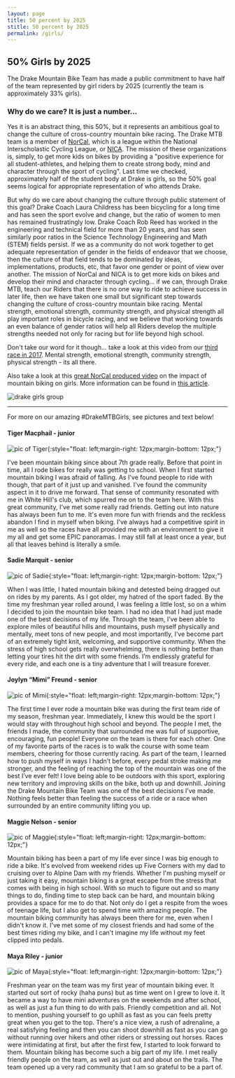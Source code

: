 ```yaml
---
layout: page
title: 50 percent by 2025
stitle: 50 percent by 2025
permalink: /girls/
---
```

##  50% Girls by 2025

The Drake Mountain Bike Team has made a public commitment to have half of the team represented by girl riders by 2025 (currently the team is approximately 33% girls).  

### Why do we care?  It is just a number...

Yes it is an abstract thing, this 50%, but it represents an ambitious goal to change the culture of cross-country mountain bike racing.  The Drake MTB team is a member of [NorCal](http://norcalmtb.org), which is a league within the National Interscholastic Cycling League, or [NICA](http://www.nationalmtb.org/).  The mission of these organizations is, simply, to get more kids on bikes by providing a "positive experience for all student-athletes, and helping them to create strong body, mind and character through the sport of cycling".  Last time we checked, approximately half of the student body at Drake is girls, so the 50% goal seems logical for appropriate representation of who attends Drake.  

But why do we care about changing the culture through public statement of this goal?  Drake Coach Laura Childress has been bicycling for a long time and has seen the sport evolve and change, but the ratio of women to men has remained frustratingly low.  Drake Coach Rob Reed has worked in the engineering and technical field for more than 20 years, and has seen similarly poor ratios in the Science Technology Engineering and Math (STEM) fields persist.  If we as a community do not work together to get adequate representation of gender in the fields of endeavor that we choose, then the culture of that field tends to be dominated by ideas, implementations, products, etc, that favor one gender or point of view over another.  The mission of NorCal and NICA is to get more kids on bikes and develop their mind and character through cycling... if we can, through Drake MTB, teach our Riders that there is no one way to ride to achieve success in later life, then we have taken one small but significant step towards changing the culture of cross-country mountain bike racing.  Mental strength, emotional strength, community strength, and physical strength all play important roles in bicycle racing, and we believe that working towards an even balance of gender ratios will help all Riders develop the multiple strengths needed not only for racing but for life beyond high school.

Don't take our word for it though... take a look at this video from our [third race in 2017](https://www.youtube.com/watch?v=0N8iXa_M5oE).  Mental strength, emotional strength, community strength, physical strength - its all there.

Also take a look at this [great NorCal produced video](https://m.youtube.com/watch?v=RMzVFlOF8R4) on the impact of mountain biking on girls. More information can be found in [this article](https://www.trekbikes.com/us/en_US/story/the_new_normal).


![drake girls group](../images/drake_girls_group.png)

****

For more on our amazing #DrakeMTBGirls, see pictures and text below!

#### Tiger Macphail - junior

![pic of Tiger](../images/girls_Tiger.jpg){:style="float: left;margin-right: 12px;margin-bottom: 12px;"}

I've been mountain biking since about 7th grade really. Before that point in time, all I rode bikes for really was getting to school. When I first started mountain biking I was afraid of falling. As I've found people to ride with though, that part of it just up and vanished. I've found the community aspect in it to drive me forward. That sense of community resonated with me in White Hill's club, which spurred me on to the team here. With this great community, I've met some really rad friends. Getting out into nature has always been fun to me. It's even more fun with friends and the reckless abandon I find in myself when biking. I've always had a competitive spirit in me as well so the races have all provided me with an environment to give it my all and get some EPIC panoramas. I may still fall at least once a year, but all that leaves behind is literally a smile.

<div style="clear: both;"></div>

#### Sadie Marquit - senior

![pic of Sadie](../images/girls_Sadie.jpg){:style="float: left;margin-right: 12px;margin-bottom: 12px;"}

When I was little, I hated mountain biking and detested being dragged out on rides by my parents. As I got older, my hatred of the sport faded. By the time my freshman year rolled around, I was feeling a little lost, so on a whim I decided to join the mountain bike team. I had no idea that I had just made one of the best decisions of my life. Through the team, I’ve been able to explore miles of beautiful hills and mountains, push myself physically and mentally, meet tons of new people, and most importantly, I’ve become part of an extremely tight knit, welcoming, and supportive community. When the stress of high school gets really overwhelming, there is nothing better than letting your tires hit the dirt with some friends. I’m endlessly grateful for every ride, and each one is a tiny adventure that I will treasure forever.

<div style="clear: both;"></div>

#### Joylyn “Mimi” Freund - senior

![pic of Mimi](../images/girls_Mimi.jpg){:style="float: left;margin-right: 12px;margin-bottom: 12px;"}

The first time I ever rode a mountain bike was during the first team ride of my season, freshman year. Immediately, I knew this would be the sport I would stay with throughout high school and beyond. The people I met, the friends I made, the community that surrounded me was full of supportive, encouraging, fun people! Everyone on the team is there for each other. One of my favorite parts of the races is to walk the course with some team members, cheering for those currently racing. As part of the team, I learned how to push myself in ways I hadn’t before, every pedal stroke making me stronger, and the feeling of reaching the top of the mountain was one of the best I’ve ever felt! I love being able to be outdoors with this sport, exploring new territory and improving skills on the bike, both up and downhill. Joining the Drake Mountain Bike Team was one of the best decisions I’ve made. Nothing feels better than feeling the success of a ride or a race when surrounded by an entire community lifting you up.

<div style="clear: both;"></div>

#### Maggie Nelson - senior

![pic of Maggie](../images/girls_Maggie.jpg){:style="float: left;margin-right: 12px;margin-bottom: 12px;"}

Mountain biking has been a part of my life ever since I was big enough to ride a bike. It's evolved from weekend rides up Five Corners with my dad to cruising over to Alpine Dam with my friends. Whether I'm pushing myself or just taking it easy, mountain biking is a great escape from the stress that comes with being in high school. With so much to figure out and so many things to do, finding time to step back can be hard, and mountain biking provides a space for me to do that. Not only do I get a respite from the woes of teenage life, but I also get to spend time with amazing people. The mountain biking community has always been there for me, even when I didn't know it. I've met some of my closest friends and had some of the best times riding my bike, and I can't imagine my life without my feet clipped into pedals.

<div style="clear: both;"></div>

#### Maya Riley - junior

![pic of Maya](../images/girls_Maya.jpg){:style="float: left;margin-right: 12px;margin-bottom: 12px;"}

Freshman year on the team was my first year of mountain biking ever. It started out sort of rocky (haha puns) but as time went on I grew to love it.  It became a way to have mini adventures on the weekends and after school, as well as just a fun thing to do with pals. Friendly competition and all. Not to mention, pushing yourself to go uphill as fast as you can feels pretty great when you get to the top. There's a nice view, a rush of adrenaline, a real satisfying feeling and then you can shoot downhill as fast as you can go without running over hikers and other riders or stressing out horses. Races were intimidating at first, but after the first few, I started to look forward to them. Mountain biking has become such a big part of my life. I met really friendly people on the team, as well as just out and about on the trails. The team opened up a very rad community that I am so grateful to be a part of.

